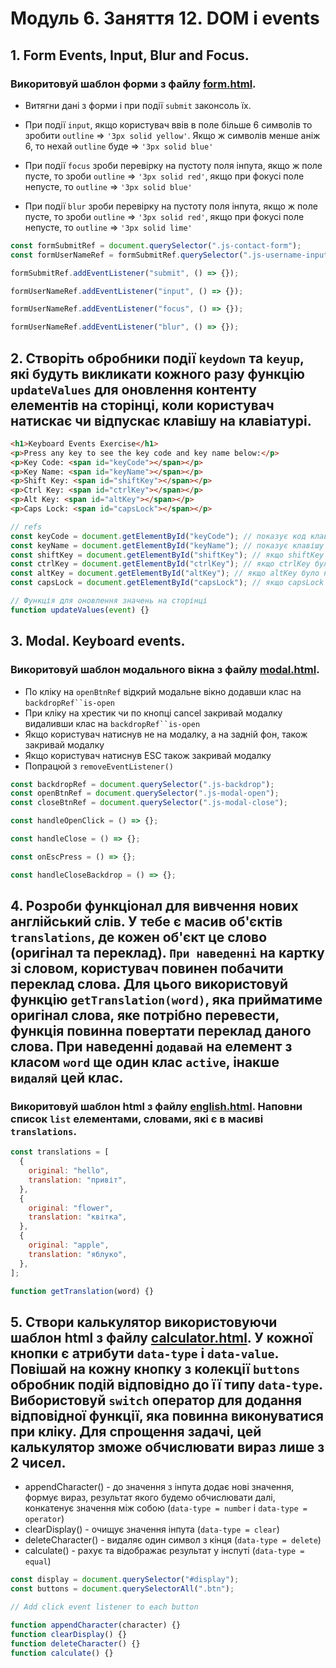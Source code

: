 # Модуль 6. Заняття 12. DOM i events

## 1. Form Events, Input, Blur and Focus.

### Викоритовуй шаблон форми з файлу [form.html](./form.html).

- Витягни дані з форми і при події `submit` законсоль їх.

- При події `input`, якщо користувач ввів в поле більше 6 символів то зробити `outline` => `'3px solid yellow'`. Якщо ж символів менше аніж 6, то нехай `outline` буде => `'3px solid blue'`

- При події `focus` зроби перевірку на пустоту поля інпута, якщо ж поле пусте, то зроби `outline` => `'3px solid red'`, якщо при фокусі поле непусте, то
  `outline` => `'3px solid blue'`

- При події `blur` зроби перевірку на пустоту поля інпута, якщо ж поле пусте, то зроби `outline` => `'3px solid red'`, якщо при фокусі поле непусте, то
  `outline` => `'3px solid lime'`

```js
const formSubmitRef = document.querySelector(".js-contact-form");
const formUserNameRef = formSubmitRef.querySelector(".js-username-input");

formSubmitRef.addEventListener("submit", () => {});

formUserNameRef.addEventListener("input", () => {});

formUserNameRef.addEventListener("focus", () => {});

formUserNameRef.addEventListener("blur", () => {});
```

## 2. Створіть обробники події `keydown` та `keyup`, якi будуть викликати кожного разу функцію `updateValues` для оновлення контенту елементів на сторінці, коли користувач натискає чи відпускає клавішу на клавіатурі.

```html
<h1>Keyboard Events Exercise</h1>
<p>Press any key to see the key code and key name below:</p>
<p>Key Code: <span id="keyCode"></span></p>
<p>Key Name: <span id="keyName"></span></p>
<p>Shift Key: <span id="shiftKey"></span></p>
<p>Ctrl Key: <span id="ctrlKey"></span></p>
<p>Alt Key: <span id="altKey"></span></p>
<p>Caps Lock: <span id="capsLock"></span></p>
```

```js
// refs
const keyCode = document.getElementById("keyCode"); // показує код клавіші на яку було нажато
const keyName = document.getElementById("keyName"); // показує клавішу на яку було нажато
const shiftKey = document.getElementById("shiftKey"); // якщо shiftKey було нажато показує 'Pressed' інакше 'Not Pressed'
const ctrlKey = document.getElementById("ctrlKey"); // якщо ctrlKey було нажато показує 'Pressed' інакше 'Not Pressed'
const altKey = document.getElementById("altKey"); // якщо altKey було нажато показує 'Pressed' інакше 'Not Pressed'
const capsLock = document.getElementById("capsLock"); // якщо capsLock увімкнено показує 'On' інакше 'Off'

// Функція для оновлення значень на сторінці
function updateValues(event) {}
```

## 3. Modal. Keyboard events.

### Викоритовуй шаблон модального вікна з файлу [modal.html](./modal.html).

- По кліку на `openBtnRef` відкрий модальне вікно додавши клас на `backdropRef``is-open`
- При кліку на хрестик чи по кнопці cancel закривай модалку видаливши клас на `backdropRef``is-open`
- Якщо користувач натиснув не на модалку, а на задній фон, також закривай модалку
- Якщо користувач натиснув ESC також закривай модалку
- Попрацюй з `removeEventListener()`
```js
const backdropRef = document.querySelector(".js-backdrop");
const openBtnRef = document.querySelector(".js-modal-open");
const closeBtnRef = document.querySelector(".js-modal-close");

const handleOpenClick = () => {};

const handleClose = () => {};

const onEscPress = () => {};

const handleCloseBackdrop = () => {};
```

## 4. Розроби функціонал для вивчення нових англійський слів. У тебе є масив об'єктів `translations`, де кожен об'єкт це слово (оригінал та переклад). `При наведенні` на картку зі словом, користувач повинен побачити переклад слова. Для цього використовуй функцію `getTranslation(word)`, яка прийматиме оригінал слова, яке потрібно перевести, функція повинна повертати переклад даного слова. При наведенні `додавай` на елемент з класом `word` ще один клас `active`, інакше `видаляй` цей клас.

### Викоритовуй шаблон html з файлу [english.html](./english.html). Наповни список `list` елементами, словами, які є в масиві `translations`.

```js
const translations = [
  {
    original: "hello",
    translation: "привіт",
  },
  {
    original: "flower",
    translation: "квітка",
  },
  {
    original: "apple",
    translation: "яблуко",
  },
];

function getTranslation(word) {}
```

## 5. Створи калькулятор використовуючи шаблон html з файлу [calculator.html](./calculator.html). У кожної кнопки є атрибути `data-type` i `data-value`. Повішай на кожну кнопку з колекції `buttons` обробник подій відповідно до її типу `data-type`. Вибористовуй `switch` оператор для додання відповідної функції, яка повинна виконуватися при кліку. Для спрощення задачі, цей калькулятор зможе обчислювати вираз лише з 2 чисел.

- appendCharacter() - до значення з інпута додає нові значення, формує вираз, результат якого будемо обчислювати далі, конкатенує значення між собою (`data-type = number` і `data-type = operator`)
- clearDisplay() - очищує значення інпута (`data-type = clear`)
- deleteCharacter() - видаляє один символ з кінця (`data-type = delete`)
- calculate() - рахує та відображає результат у інспуті (`data-type = equal`)

```js
const display = document.querySelector("#display");
const buttons = document.querySelectorAll(".btn");

// Add click event listener to each button

function appendCharacter(character) {}
function clearDisplay() {}
function deleteCharacter() {}
function calculate() {}
```
